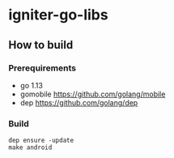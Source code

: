 # igniter-go-libs

## How to build

### Prerequirements

* go 1.13
* gomobile https://github.com/golang/mobile
* dep https://github.com/golang/dep

### Build

```shell
dep ensure -update
make android
```
